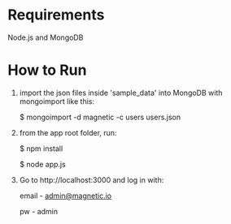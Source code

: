Requirements
===
Node.js and MongoDB

How to Run
===
1. import the json files inside 'sample_data' into MongoDB with mongoimport like this:
	
	$ mongoimport -d magnetic -c users users.json

2. from the app root folder, run:

	$ npm install

	$ node app.js
	
3. Go to http://localhost:3000 and log in with:

	email - admin@magnetic.io

	pw - admin